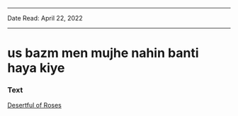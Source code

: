 ***
Date Read: April 22, 2022
***

# us bazm men mujhe nahin banti haya kiye

### Text
[Desertful of Roses](http://www.columbia.edu/itc/mealac/pritchett/00ghalib/151/index_151.html)

